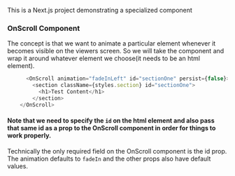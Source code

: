 This is a Next.js project demonstrating a specialized component
### OnScroll Component
The concept is that we want to animate a particular element whenever it becomes visible on the viewers screen. So we will take the component and wrap it around whatever element we choose(it needs to be an html element).

```typescript
      <OnScroll animation="fadeInLeft" id="sectionOne" persist={false}>
        <section className={styles.section} id="sectionOne">
          <h1>Test Content</h1>
		</section>
	</OnScroll>
```
#### Note that we need to specify the ``id`` on the html element and also pass that same id as a prop to the OnScroll component in order for things to work properly.

Technically the only required field on the OnScroll component is the id prop. The animation defaults to ``fadeIn`` and the other props also have default values.